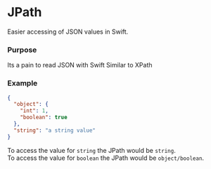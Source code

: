 JPath
=====

Easier accessing of JSON values in Swift.

### Purpose ###
Its a pain to read JSON with Swift
Similar to XPath

### Example ###

``` json
{
  "object": {
    "int": 1,
    "boolean": true
  },
  "string": "a string value"
}
```

To access the value for `string` the JPath would be `string`.<br />
To access the value for `boolean` the JPath would be `object/boolean`.
